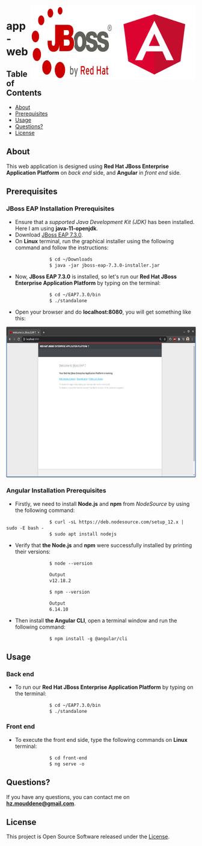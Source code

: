 <div class="logo">
    <img src="img/Angular.png" width="220px" height="200px" align="right">
    <img src="img/JBoss.png" width="220px" height="200px" align="right">
</div>

# app-web				

## Table of Contents

- [About](#about)
- [Prerequisites](#Prerequisites)
- [Usage](#Usage)
- [Questions?](#questions)
- [License](#license)

## About

This web application is designed using **Red Hat JBoss Enterprise Application**
**Platform** on *back end* side, and **Angular** in *front end* side. 

## Prerequisites

### JBoss EAP Installation Prerequisites

- Ensure that a *supported Java Development Kit (JDK)* has been installed. Here
I am using **java-11-openjdk**.
- Download [JBoss EAP 7.3.0](https://developers.redhat.com/content-gateway/file/jboss-eap-7.3.0-installer.jar).
- On **Linux** terminal, run the graphical installer using the following
command and follow the instructions:<br>
```
                $ cd ~/Downloads
                $ java -jar jboss-eap-7.3.0-installer.jar
``` 
- Now, **JBoss EAP 7.3.0** is installed, so let's run our **Red Hat JBoss**
**Enterprise Application Platform** by typing on the terminal:<br>
```
                $ cd ~/EAP7.3.0/bin
                $ ./standalone
```
- Open your browser and do **localhost:8080**, you will get something like this:

<div class="img" align="center">
    <img src="img/JBoss_running.png" width="700px" height="400px">
</div>

### Angular Installation Prerequisites

- Firstly, we need to install **Node.js** and **npm** from *NodeSource* by using
the following command:<br>
```
                $ curl -sL https://deb.nodesource.com/setup_12.x | sudo -E bash -
                $ sudo apt install nodejs
```
- Verify that **the Node.js** and **npm** were successfully installed by
printing their versions:<br>
```    
                $ node --version
```
```
                Output
                v12.18.2
```
```
                $ npm --version
```
```
                Output
                6.14.10
```
- Then install **the Angular CLI**, open a terminal window and run the 
following command:<br>
```
                $ npm install -g @angular/cli
```

## Usage

### Back end

- To run our **Red Hat JBoss Enterprise Application Platform** by typing on the
 terminal:<br>
```
                $ cd ~/EAP7.3.0/bin
                $ ./standalone
```

### Front end

- To execute the front end side, type the following commands on **Linux**
terminal:<br>
```
                $ cd front-end
                $ ng serve -o
```

## Questions?

If you have any questions, you can contact me on **hz.mouddene@gmail.com**.

## License

This project is Open Source Software released under the [License](LICENSE).
